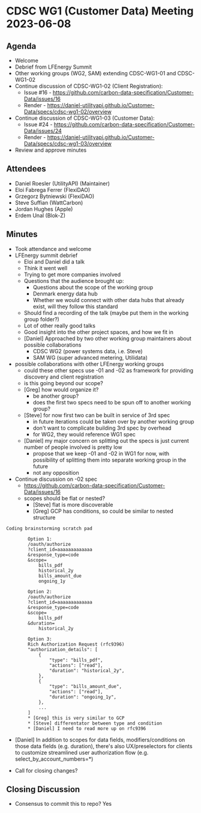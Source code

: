 # CDSC WG1 (Customer Data) Meeting 2023-06-08

## Agenda
* Welcome
* Debrief from LFEnergy Summit
* Other working groups (WG2, SAM) extending CDSC-WG1-01 and CDSC-WG1-02
* Continue discussion of CDSC-WG1-02 (Client Registration):
    * Issue #16 - https://github.com/carbon-data-specification/Customer-Data/issues/16
    * Render - https://daniel-utilityapi.github.io/Customer-Data/specs/cdsc-wg1-02/overview
* Continue discussion of CDSC-WG1-03 (Customer Data):
    * Issue #24 - https://github.com/carbon-data-specification/Customer-Data/issues/24
    * Render - https://daniel-utilityapi.github.io/Customer-Data/specs/cdsc-wg1-03/overview
* Review and approve minutes

## Attendees
* Daniel Roesler (UtilityAPI) (Maintainer)
* Eloi Fabrega Ferrer (FlexiDAO)
* Grzegorz Bytniewski (FlexiDAO)
* Steve Suffian (WattCarbon)
* Jordan Hughes (Apple)
* Erdem Unal (Blok-Z)

## Minutes
* Took attendance and welcome
* LFEnergy summit debrief
    * Eloi and Daniel did a talk
    * Think it went well
    * Trying to get more companies involved
    * Questions that the audience brought up:
        * Questions about the scope of the working group
        * Denmark energy data hub
        * Whether we would connect with other data hubs that already exist, will they follow this standard
    * Should find a recording of the talk (maybe put them in the working group folder?)
    * Lot of other really good talks
    * Good insight into the other project spaces, and how we fit in
    * [Daniel] Approached by two other working group maintainers about possible collaborations
        * CDSC WG2 (power systems data, i.e. Steve)
        * SAM WG (super advanced metering, Utilidata)
* possible collaborations with other LFEnergy working groups
    * could these other specs use -01 and -02 as framework for providing discovery and client registration
    * is this going beyond our scope?
    * [Greg] how would organize it?
        * be another group?
        * does the first two specs need to be spun off to another working group?
    * [Steve] for now first two can be built in service of 3rd spec
        * in future iterations could be taken over by another working group
        * don't want to complicate building 3rd spec by overhead
        * for WG2, they would reference WG1 spec
    * [Daniel] my major concern on splitting out the specs is just current number of people involved is pretty low
        * propose that we keep -01 and -02 in WG1 for now, with possibility of splitting them into separate working group in the future
        * not any opposition
* Continue discussion on -02 spec
    * https://github.com/carbon-data-specification/Customer-Data/issues/16
    * scopes should be flat or nested?
        * [Steve] flat is more discoverable
        * [Greg] GCP has conditions, so could be similar to nested structure

```
Coding brainstorming scratch pad

        Option 1:
        /oauth/authorize
        ?client_id=aaaaaaaaaaaaa
        &response_type=code
        &scope=
            bills_pdf
            historical_2y
            bills_amount_due
            ongoing_1y

        Option 2:
        /oauth/authorize
        ?client_id=aaaaaaaaaaaaa
        &response_type=code
        &scope=
            bills_pdf
        &duration=
            historical_2y

        Option 3:
        Rich Authorization Request (rfc9396)
        "authorization_details": [
            {
                "type": "bills_pdf",
                "actions": ["read"],
                "duration": "historical_2y",
            },
            {
                "type": "bills_amount_due",
                "actions": ["read"],
                "duration": "ongoing_1y",
            },
            ...
        ]
        * [Greg] this is very similar to GCP
        * [Steve] differentator between type and condition
        * [Daniel] I need to read more up on rfc9396
```

* [Daniel] In addition to scopes for data fields,
modifiers/conditions on those data fields (e.g. duration),
there's also UX/preselectors for clients to customize
streamlined user authorization flow (e.g. select_by_account_numbers=*)

* Call for closing changes?


## Closing Discussion
* Consensus to commit this to repo? Yes
